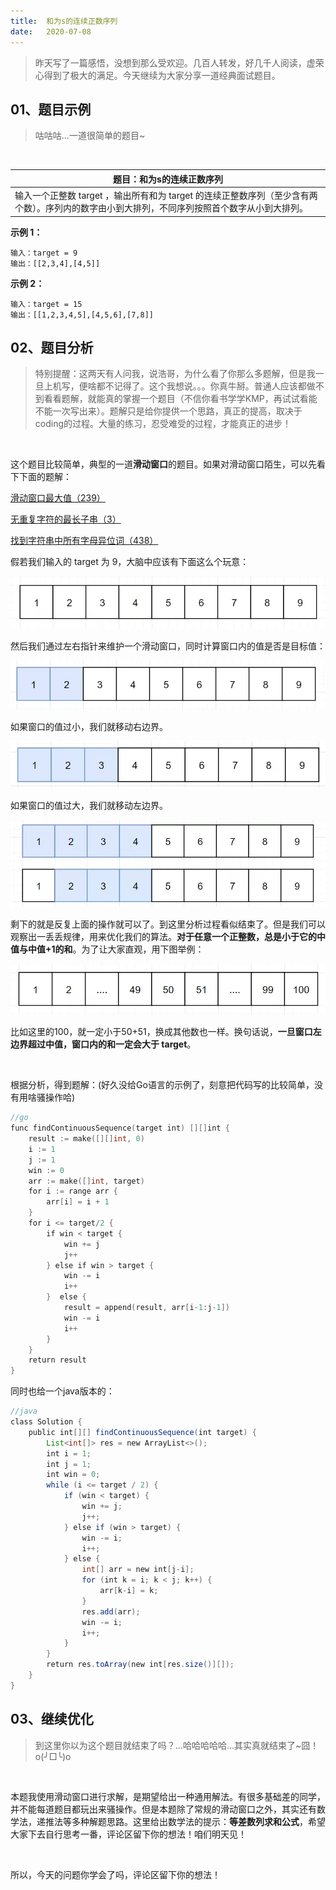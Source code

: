```yaml
---
title:	和为s的连续正数序列
date:	2020-07-08
---
```


> 昨天写了一篇感悟，没想到那么受欢迎。几百人转发，好几千人阅读，虚荣心得到了极大的满足。今天继续为大家分享一道经典面试题目。

## 01、题目示例

> 咕咕咕...一道很简单的题目~

<br/>

| 题目：和为s的连续正数序列                                    |
| ------------------------------------------------------------ |
| 输入一个正整数 target ，输出所有和为 target 的连续正整数序列（至少含有两个数）。序列内的数字由小到大排列，不同序列按照首个数字从小到大排列。 |

**示例 1：**

```
输入：target = 9
输出：[[2,3,4],[4,5]]
```

**示例 2：**

```
输入：target = 15
输出：[[1,2,3,4,5],[4,5,6],[7,8]]
```

## 02、题目分析

> 特别提醒：这两天有人问我，说浩哥，为什么看了你那么多题解，但是我一旦上机写，便啥都不记得了。这个我想说。。。你真牛掰。普通人应该都做不到看看题解，就能真的掌握一个题目（不信你看书学学KMP，再试试看能不能一次写出来）。题解只是给你提供一个思路，真正的提高，取决于coding的过程。大量的练习，忍受难受的过程，才能真正的进步！

<br/>

这个题目比较简单，典型的一道**滑动窗口**的题目。如果对滑动窗口陌生，可以先看下下面的题解：

 [滑动窗口最大值（239）](1.5.滑动窗口系列/501.md) 

 [无重复字符的最长子串（3）](1.5.滑动窗口系列/502.md) 

 [找到字符串中所有字母异位词（438）](1.5.滑动窗口系列/503.md) 

假若我们输入的 target 为 9，大脑中应该有下面这么个玩意：

<img src="./504/1.jpg" alt="PNG" style="zoom: 67%;" />

然后我们通过左右指针来维护一个滑动窗口，同时计算窗口内的值是否是目标值：

<img src="./504/2.jpg" alt="PNG" style="zoom: 67%;" />

如果窗口的值过小，我们就移动右边界。

<img src="./504/3.jpg" alt="PNG" style="zoom: 67%;" />

如果窗口的值过大，我们就移动左边界。

<img src="./504/4.jpg" alt="PNG" style="zoom: 67%;" />

剩下的就是反复上面的操作就可以了。到这里分析过程看似结束了。但是我们可以观察出一丢丢规律，用来优化我们的算法。**对于任意一个正整数，总是小于它的中值与中值+1的和**。为了让大家直观，用下图举例：

<img src="./504/5.jpg" alt="PNG" style="zoom: 67%;" />

比如这里的100，就一定小于50+51，换成其他数也一样。换句话说，**一旦窗口左边界超过中值，窗口内的和一定会大于 target**。

<br/>

根据分析，得到题解：(好久没给Go语言的示例了，刻意把代码写的比较简单，没有用啥骚操作哈)

```go
//go 
func findContinuousSequence(target int) [][]int { 
    result := make([][]int, 0) 
    i := 1 
    j := 1 
    win := 0 
    arr := make([]int, target) 
    for i := range arr {
        arr[i] = i + 1
    }
    for i <= target/2 {
        if win < target {
            win += j
            j++
        } else if win > target {
            win -= i
            i++
        }  else {
            result = append(result, arr[i-1:j-1])
            win -= i
            i++
        }
    }
    return result
}
```

同时也给一个java版本的：

```java
//java 
class Solution { 
    public int[][] findContinuousSequence(int target) {
        List<int[]> res = new ArrayList<>(); 
        int i = 1;  
        int j = 1;  
        int win = 0;  
        while (i <= target / 2) {
            if (win < target) {
                win += j;
                j++;
            } else if (win > target) {
                win -= i;
                i++;
            } else {
                int[] arr = new int[j-i];
                for (int k = i; k < j; k++) {
                    arr[k-i] = k;
                }
                res.add(arr);
                win -= i;
                i++;
            }
        }
        return res.toArray(new int[res.size()][]);
    }
}
```

## 03、继续优化

> 到这里你以为这个题目就结束了吗？...哈哈哈哈哈...其实真就结束了~囧！o(╯□╰)o

<br/>

本题我使用滑动窗口进行求解，是期望给出一种通用解法。有很多基础差的同学，并不能每道题目都玩出来骚操作。但是本题除了常规的滑动窗口之外，其实还有数学法，递推法等多种解题思路。这里给出数学法的提示：**等差数列求和公式**，希望大家下去自行思考一番，评论区留下你的想法！咱们明天见！

 <br/>

所以，今天的问题你学会了吗，评论区留下你的想法！

